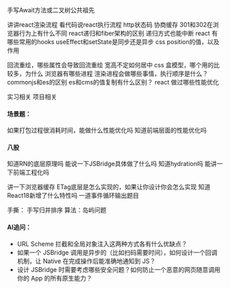 
手写Await方法或二叉树公共祖先

讲讲react渲染流程
看代码说react执行流程
http状态码
协商缓存
301和302在浏览器行为上有什么不同
react递归和fiber架构的区别
递归方式也能中断
react 有哪些常用的hooks
useEffect和setState是同步还是异步
css position的值，以及作用

回流重绘，哪些属性会导致回流重绘
宽高不定如何居中
css 盒模型，哪个用的比较多，为什么
浏览器有哪些进程
渲染进程会做哪些事情，执行顺序是什么？
commonjs和es的区别
es和cms的值复制有什么区别？
react 做过哪些性能优化


实习相关
项目相关

#### 场景题：
如果打包过程很消耗时间，能做什么性能优化吗
知道前端层面的性能优化吗

#### 八股
知道RN的底层原理吗
能说一下JSBridge具体做了什么吗
知道hydration吗
能讲一下前端工程化吗

讲一下浏览器缓存
ETag底层是怎么实现的，如果让你设计你会怎么实现
知道React18新增了什么特性吗
一道事件循环输出题目

手撕：
手写归并排序
算法：岛屿问题



#### AI追问：
- URL Scheme 拦截和全局对象注入这两种方式各有什么优缺点？
- 如果一个 JSBridge 调用是异步的（比如扫码需要时间），如何设计一个回调机制，让 Native 在完成操作后能准确地通知到 JS？
- 设计 JSBridge 时需要考虑哪些安全问题？如何防止一个恶意的网页随意调用你的 App 的所有原生能力？